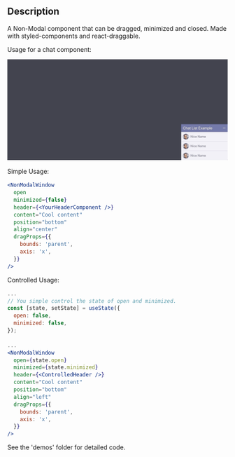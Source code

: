 ## Description

A Non-Modal component that can be dragged, minimized and closed. 
Made with styled-components and react-draggable.

Usage for a chat component: 

<img src="imgs/simple-idea.gif" width="600">

Simple Usage:
```jsx
<NonModalWindow
  open
  minimized={false}
  header={<YourHeaderComponent />}
  content="Cool content"
  position="bottom"
  align="center"
  dragProps={{
    bounds: 'parent',
    axis: 'x',
  }}
/>
```

Controlled Usage:

```jsx
...
// You simple control the state of open and minimized.
const [state, setState] = useState({
  open: false,
  minimized: false,
});

...
<NonModalWindow
  open={state.open}
  minimized={state.minimized}
  header={<ControlledHeader />}
  content="Cool content"
  position="bottom"
  align="left"
  dragProps={{
    bounds: 'parent',
    axis: 'x',
  }}
/>
```

See the 'demos' folder for detailed code.
